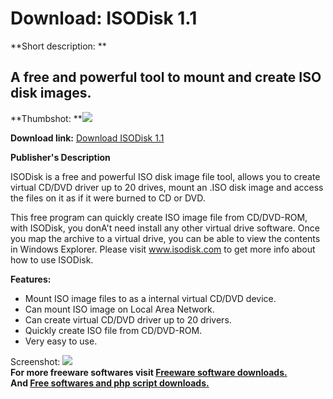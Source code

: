 # Download: ISODisk 1.1

**Short description: **

## A free and powerful tool to mount and create ISO disk images.

  
**Thumbshot: **![](http://www.freewarefiles.com/screenshot/isodisk1_md.jpg)   
  
**Download link:** [Download ISODisk 1.1](http://freesoftwares.boysofts.com/ISODisk_program_45610.html)  
  

**Publisher's Description**  
  

ISODisk is a free and powerful ISO disk image file tool, allows you to create
virtual CD/DVD driver up to 20 drives, mount an .ISO disk image and access the
files on it as if it were burned to CD or DVD.

This free program can quickly create ISO image file from CD/DVD-ROM, with
ISODisk, you donA't need install any other virtual drive software. Once you
map the archive to a virtual drive, you can be able to view the contents in
Windows Explorer. Please visit www.isodisk.com to get more info about how to
use ISODisk.

**Features:**

  * Mount ISO image files to as a internal virtual CD/DVD device. 
  * Can mount ISO image on Local Area Network. 
  * Can create virtual CD/DVD driver up to 20 drivers. 
  * Quickly create ISO file from CD/DVD-ROM. 
  * Very easy to use. 

  
  
Screenshot: ![](http://www.freewarefiles.com/screenshot/isodisk1.jpg)  
**For more freeware softwares visit [Freeware software downloads.](http://freesoftwares.boysofts.com/)**   
**And [Free softwares and php script downloads.](http://www.boysofts.com/)**

